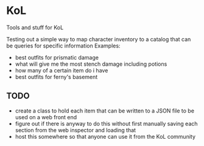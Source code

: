 # KoL
Tools and stuff for KoL

Testing out a simple way to map character inventory to a catalog that can be queries for specific information
Examples:
  - best outfits for prismatic damage
  - what will give me the most stench damage including potions
  - how many of a certain item do i have
  - best outfits for ferny's basement

## TODO
- create a class to hold each item that can be written to a JSON file to be used on a web front end
- figure out if there is anyway to do this without first manually saving each section from the web inspector and loading that
- host this somewhere so that anyone can use it from the KoL community
